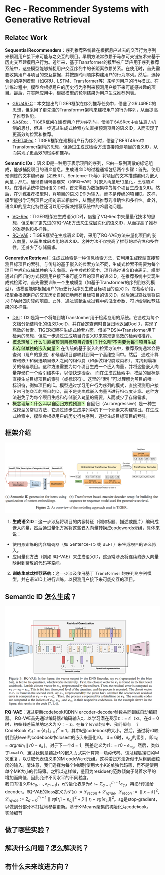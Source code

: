 # Rec - Recommender Systems with Generative Retrieval

## Related Work
**Sequential Recommenders**：序列推荐系统旨在根据用户过去的交互行为序列来预测用户接下来可能与之交互的项目。早期方法常依赖于马尔可夫链技术来基于历史交互建模用户行为。近年来，基于Transformer的模型被广泛应用于序列推荐系统中，这些模型能够捕捉用户交互序列中的长距离依赖关系。在使用时，首先需要收集用户与项目的交互数据，并按照时间顺序构建用户的行为序列。然后，选择合适的序列模型（如GRU、LSTM、Transformer等）来学习用户的行为模式。在训练过程中，模型会根据用户的历史行为序列来预测用户接下来可能感兴趣的项目。最后，在实际应用中，根据模型的预测结果为用户生成推荐列表。  
- [GRU4REC](https://arxiv.org/abs/1511.06939)：本文提出的TIGER框架在序列推荐任务中，借鉴了GRU4REC的思想，但采用了更先进的Transformer架构来建模用户的行为序列，从而提高了推荐性能。
- [SASRec](https://arxiv.org/abs/1808.09781)：TIGER框架在建模用户行为序列时，借鉴了SASRec中自注意力机制的思想，但进一步通过生成式检索方法直接预测项目的语义ID，从而实现了更高效的检索和推荐。
- [BERT4Rec](https://arxiv.org/pdf/1904.06690v2)：TIGER框架在建模用户行为序列时，借鉴了BERT4Rec中Transformer架构的思想，但通过生成式检索方法直接预测项目的语义ID，从而实现了更高效的检索和推荐。
  
**Semantic IDs**：语义ID是一种用于表示项目的序列，它由一系列离散的标记组成，能够捕捉项目的语义信息。生成语义ID的过程通常包括两个步骤：首先，使用预训练的文本编码器（如BERT、Sentence-T5等）将项目的文本描述编码为嵌入向量；然后，通过自编码器框架（如RQ-VAE）对嵌入向量进行量化，生成语义ID。在推荐系统中使用语义ID时，首先需要为数据集中的每个项目生成语义ID。然后，在训练推荐模型时，将项目的语义ID作为输入，而不是传统的项目ID。这样，模型能够学习到项目之间的语义相似性，从而提高推荐的准确性和多样性。此外，语义ID的层次化特性还可以用于解决推荐系统中的冷启动问题。
- [VQ-Rec](https://arxiv.org/abs/2210.12316)：TIGER框架在生成语义ID时，借鉴了VQ-Rec中矢量量化技术的思想，但采用了更先进的RQ-VAE方法来生成层次化的语义ID，从而提高了推荐的准确性和多样性。
- [RQ-VAE](https://arxiv.org/abs/2107.03312)：TIGER框架在生成语义ID时，采用了RQ-VAE方法来量化项目的嵌入向量，从而生成层次化的语义ID。这种方法不仅提高了推荐的准确性和多样性，还减少了存储需求。

**Generative Retrieval**：生成式检索是一种信息检索方法，它利用生成模型直接预测目标项目的索引。与传统的基于嵌入的检索方法不同，生成式检索不需要为每个项目生成和存储单独的嵌入向量。在生成式检索中，项目通过语义ID来表示，模型通过自回归的方式预测用户接下来可能交互的项目的语义ID。在推荐系统中实现生成式检索时，首先需要训练一个生成模型（如基于Transformer的序列到序列模型），该模型能够根据用户的历史行为序列生成目标项目的语义ID。在检索阶段，模型会根据用户的交互历史自回归地解码目标项目的语义ID，然后通过查找表将语义ID映射回实际的项目。此外，通过调整生成过程中的温度参数，可以控制推荐结果的多样性。
- [DSI](https://arxiv.org/abs/2202.06991)：DSI是第一个将端到端Transformer用于检索应用的系统。它通过为每个文档分配结构化的语义DocID，并在给定查询时自回归地返回DocID，实现了高效的检索。TIGER框架在生成式检索方面，借鉴了DSI中Transformer用于检索的思想，但进一步通过生成项目的语义ID来实现更高效的检索和推荐。
- <span style="background: #d4fcbc; color: black;">概念理解：什么叫直接预测目标项目的索引？什么叫“不需要为每个项目生成和存储单独的嵌入向量？</span>
  在传统的基于嵌入的检索方法中，推荐系统通常会将查询（用户的意图）和候选项目都映射到同一个高维空间中。然后，通过计算查询嵌入和候选项目嵌入之间的相似度（如余弦相似度或内积），来找到最相关的候选项目。这种方法需要为每个项目生成一个嵌入向量，并将这些嵌入向量存储在一个索引结构中，以便快速检索。
  而在生成式检索中，模型的目标是直接生成目标项目的索引（或标识符）。这里的“索引”可以理解为项目的唯一标识符，例如项目的ID。模型通过学习用户行为序列的模式，直接预测用户接下来可能交互的项目的ID，而不是先生成嵌入向量再进行相似度计算。这种方法避免了为每个项目生成和存储嵌入向量的需要，从而减少了存储需求。
- <span style="background: #d4fcbc; color: black;">概念理解：什么叫以自回归方式预测？</span>
  自回归（Autoregressive）是一种生成模型的常见方法，它通过逐步生成序列中的下一个元素来构建输出。在生成式检索中，模型会根据用户的历史行为序列，逐步生成目标项目的索引。

## 框架介绍
![TIGER Overview](/assets/images/genrec-google-overview.png)
1. **生成语义ID**：这一步涉及将项目的内容特征（例如标题、描述或图片）编码成嵌入向量，然后通过量化方案将这些嵌入向量转换成codewords元组，具体来说：
  - 使用预训练的内容编码器（如 Sentence-T5 或 BERT）来生成项目的语义嵌入。
  - 应用量化方法（例如 RQ-VAE）来生成语义ID，这通常涉及将连续的嵌入向量映射到离散的代码字空间。
2. **训练生成式推荐系统**：这一步涉及使用基于 Transformer 的序列到序列模型，并在语义ID上进行训练，以预测用户接下来可能交互的项目。
## Semantic ID 怎么生成？
![RQ-VAE Overview](/assets/images/RQ-VAE.png)
**RQ-VAE**：通过更新codebook和DNN encoder-decoder参数共同训练自动编码器。
RQ-VAE首先通过编码器$\mathcal{E}$编码输入x，以学习潜在表示z：= $\mathcal{E}$（x）。在d = 0时，初始残差简单地定义为r0：= z。在每个level的d中，我们都有一个CodeBook $\mathcal{C}_d$：= $\{e_k\}_{k=1}^{K}$ = 1，其中k是codebook的大小。然后，通过将r0映射到该level的codebook中closest的嵌入来量化r0。 d = 0时，$e_{c_d}$的索引，即$c_0 = arg min_{i}∥r0-e_{k}∥$。对于下一个d = 1，残差定义为r1：= r0  -  $e_{c_0}$。然后，类似于level 0，通过找到最接近r1的嵌入方式来计算第一级的代码。该过程是递归的M次重复，以获取代表语义ID的M codeWord元组。这种递归方法近似于从粗到细粒度的输入。请注意，我们选择为每个M级别使用大小K的单独代码簿，而不是使用单个MK大小的代码簿。之所以这样做，是因为residue的范数倾向于随着水平的增加而降低，因此允许不同水平的不同粒度。  
我们有语义ID$(c_0,...,c_{m-1})$，z的量化表示为$\hat{z}:=\Sigma^{m-1}_{d=0}e_{c_i}$，再把$\hat{z}$传递给decoder。RQ-VAE的loss定义为$\mathcal{L}(x):=\mathcal{L}_{recon}+\mathcal{L}_{rqvae},\text{     } \mathcal{L}_{recon}:=∥x-\hat{x}∥^2,\mathcal{L}_{rqvae}:=\Sigma^{m-1}_{d=0}∥sg[r_i]-e_{c_i}∥^2+\beta∥r_i-sg[e_{c_i}]∥^2$。sg是stop-gradient，以做到分部分不打扰地参数更新。基于K-Means聚集的初始化为codebook。  
实验细节
## 做了哪些实验？

## 解决什么问题？怎么解决的？

## 有什么未来改进方向？

